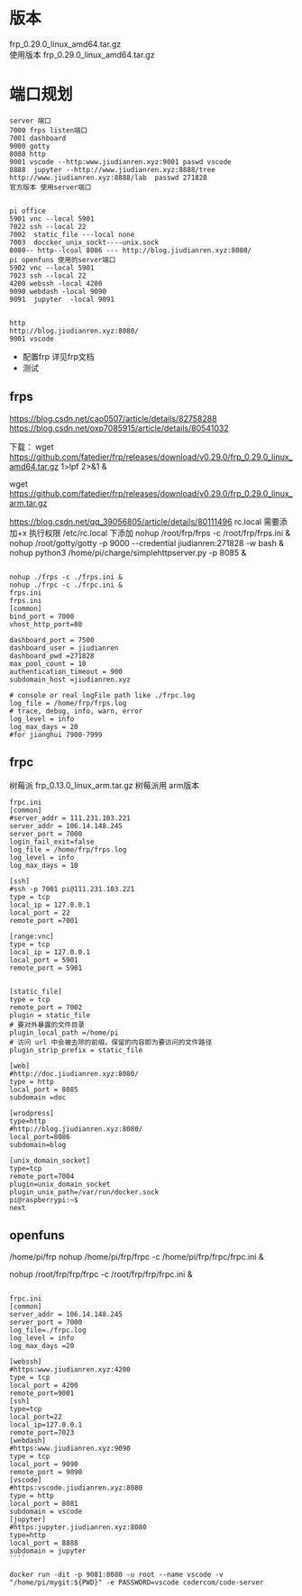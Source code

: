 
# 版本

frp_0.29.0_linux_amd64.tar.gz  
使用版本 frp_0.29.0_linux_amd64.tar.gz  



# 端口规划
````
server 端口
7000 frps listen端口
7001 dashboard
9000 gotty
8080 http
9001 vscode --http:www.jiudianren.xyz:9001 paswd vscode
8888  jupyter --http://www.jiudianren.xyz:8888/tree http://www.jiudianren.xyz:8888/lab  passwd 271828
官方版本 使用server端口


pi office
5901 vnc --local 5901
7022 ssh --local 22
7002  static_file ---local none
7003  doccker_unix_sockt----unix.sock
8080-- http--lcoal 8086 --- http://blog.jiudianren.xyz:8080/
pi openfuns 使用的server端口
5902 vnc --local 5901
7023 ssh --local 22
4200 webssh -local 4200
9090 webdash -local 9090
9091  jupyter  -local 9091


http
http://blog.jiudianren.xyz:8080/
9001 vscode

````
 
- 配置frp 
详见frp文档 
- 测试


## frps
https://blog.csdn.net/cao0507/article/details/82758288
https://blog.csdn.net/oxp7085915/article/details/80541032
 
下载：
wget https://github.com/fatedier/frp/releases/download/v0.29.0/frp_0.29.0_linux_amd64.tar.gz  1>lpf 2>&1 &


wget https://github.com/fatedier/frp/releases/download/v0.29.0/frp_0.29.0_linux_arm.tar.gz

https://blog.csdn.net/qq_39056805/article/details/80111496
rc.local 需要添加+x 执行权限
/etc/rc.local 下添加 
nohup  /root/frp/frps -c  /root/frp/frps.ini &
nohup  /root/gotty/gotty -p 9000  --credential jiudianren:271828  -w bash &
nohup python3  /home/pi/charge/simplehttpserver.py  -p  8085 &


````

nohup ./frps -c ./frps.ini &
nohup ./frpc -c ./frpc.ini &
frps.ini
frps.ini
[common]
bind_port = 7000
vhost_http_port=80

dashboard_port = 7500
dashboard_user = jiudianren
dashboard_pwd =271828
max_pool_count = 10
authentication_timeout = 900
subdomain_host =jiudianren.xyz

# console or real logFile path like ./frpc.log
log_file = /home/frp/frps.log
# trace, debug, info, warn, error
log_level = info
log_max_days = 20
#for jianghui 7900-7999
````


## frpc

树莓派
frp_0.13.0_linux_arm.tar.gz 
树莓派用 arm版本
````
frpc.ini
[common]
#server_addr = 111.231.103.221
server_addr = 106.14.148.245
server_port = 7000
login_fail_exit=false
log_file = /home/frp/frps.log
log_level = info
log_max_days = 10

[ssh]
#ssh -p 7001 pi@111.231.103.221
type = tcp
local_ip = 127.0.0.1
local_port = 22
remote_port =7001 

[range:vnc]
type = tcp
local_ip = 127.0.0.1
local_port = 5901
remote_port = 5901


[static_file]
type = tcp
remote_port = 7002
plugin = static_file
# 要对外暴露的文件目录
plugin_local_path =/home/pi
# 访问 url 中会被去除的前缀，保留的内容即为要访问的文件路径
plugin_strip_prefix = static_file

[web]
#http://doc.jiudianren.xyz:8080/
type = http
local_port = 8085 
subdomain =doc 

[wrodpress]
type=http
#http://blog.jiudianren.xyz:8080/
local_port=8086
subdomain=blog

[unix_domain_socket]
type=tcp
remote_port=7004
plugin=unix_domain_socket
plugin_unix_path=/var/run/docker.sock
pi@raspberrypi:~$ 
next

````



## openfuns



/home/pi/frp
nohup  /home/pi/frp/frpc  -c   /home/pi/frp/frpc/frpc.ini  &


nohup /root/frp/frp/frpc -c /root/frp/frp/frpc.ini &
`````

frpc.ini
[common]              
server_addr = 106.14.148.245                               
server_port = 7000                                   
log_file=./frpc.log                               
log_level = info                                          
log_max_days =20 
                            
[webssh]   
#https:www.jiudianren.xyz:4200                           
type = tcp                                              
local_port = 4200                                
remote_port=9001                                                       
[ssh]                                            
type=tcp                          
local_port=22                                        
local_ip=127.0.0.1        
remote_port=7023                                                                      
[webdash] 
#https:www.jiudianren.xyz:9090                                 
type = tcp    
local_port = 9090                                          
remote_port = 9090                                    
[vscode]    
#https:vscode.jiudianren.xyz:8080                  
type = http                           
local_port = 8081                                         
subdomain = vscode                
[jupyter]  
#https:jupyter.jiudianren.xyz:8080             
type=http                                                       
local_port = 8888                                               
subdomain = jupyter
````

docker run -dit -p 9081:8080 -u root --name vscode -v "/home/pi/mygit:${PWD}" -e PASSWORD=vscode codercom/code-server 

